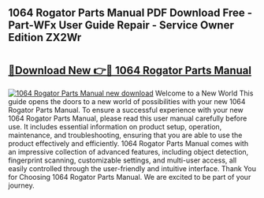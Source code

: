 ## 1064 Rogator Parts Manual PDF Download Free - Part-WFx User Guide Repair - Service Owner Edition ZX2Wr

# <h2><a href="http://bc57492.oget.top/?id=1064+Rogator+Parts+Manual">🔗Download New 👉🔴 1064 Rogator Parts Manual</a></h2>

[![1064 Rogator Parts Manual new download](https://i.imgur.com/5g1atiW.png)](http://bc57492.oget.top/?id=1064+Rogator+Parts+Manual)
Welcome to a New World This guide opens the doors to a new world of possibilities with your new 1064 Rogator Parts Manual. To ensure a successful experience with your new 1064 Rogator Parts Manual, please read this user manual carefully before use. It includes essential information on product setup, operation, maintenance, and troubleshooting, ensuring that you are able to use the product effectively and efficiently. 1064 Rogator Parts Manual comes with an impressive collection of advanced features, including object detection, fingerprint scanning, customizable settings, and multi-user access, all easily controlled through the user-friendly and intuitive interface. Thank You for Choosing 1064 Rogator Parts Manual. We are excited to be part of your journey.
